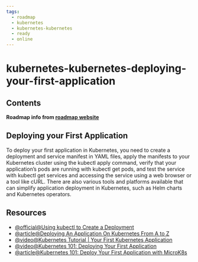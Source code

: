 ```yaml
---
tags:
  - roadmap
  - kubernetes
  - kubernetes-kubernetes
  - ready
  - online
---
```


# kubernetes-kubernetes-deploying-your-first-application

## Contents


__Roadmap info from [roadmap website](https://roadmap.sh/kubernetes/setting-up-kubernetes/deploying-your-first-application)__

## Deploying your First Application


To deploy your first application in Kubernetes, you need to create a deployment and service manifest in YAML files, apply the manifests to your Kubernetes cluster using the kubectl apply command, verify that your application’s pods are running with kubectl get pods, and test the service with kubectl get services and accessing the service using a web browser or a tool like cURL. There are also various tools and platforms available that can simplify application deployment in Kubernetes, such as Helm charts and Kubernetes operators.


## Resources


* [@official@Using kubectl to Create a Deployment](https://kubernetes.io/docs/tutorials/kubernetes-basics/deploy-app/deploy-intro/)
* [@article@Deploying An Application On Kubernetes From A to Z](https://web.archive.org/web/20230326150953/https://www.weave.works/blog/deploying-an-application-on-kubernetes-from-a-to-z)
* [@video@Kubernetes Tutorial | Your First Kubernetes Application](https://www.youtube.com/watch?v=Vj6EFnav5Mg)
* [@video@Kubernetes 101: Deploying Your First Application](https://www.youtube.com/watch?v=XltFOyGanYE)
* [@article@Kubernetes 101: Deploy Your First Application with MicroK8s](https://thenewstack.io/kubernetes-101-deploy-your-first-application-with-microk8s/)
